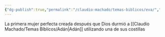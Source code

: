 ```yaml
---
{"dg-publish":true,"permalink":"/claudio-machado/temas-biblicos/eva/","tags":["Quien-es"]}
---
```


La primera mujer perfecta creada después que Dios durmió a [[Claudio Machado/Temas Bíblicos/Adán\|Adán]] utilizando una de sus costillas 

